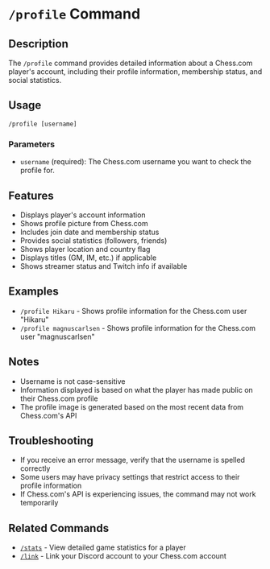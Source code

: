 # `/profile` Command

## Description
The `/profile` command provides detailed information about a Chess.com player's account, including their profile information, membership status, and social statistics.

## Usage
```
/profile [username]
```

### Parameters
- `username` (required): The Chess.com username you want to check the profile for.

## Features
- Displays player's account information
- Shows profile picture from Chess.com
- Includes join date and membership status
- Provides social statistics (followers, friends)
- Shows player location and country flag
- Displays titles (GM, IM, etc.) if applicable
- Shows streamer status and Twitch info if available

## Examples
- `/profile Hikaru` - Shows profile information for the Chess.com user "Hikaru"
- `/profile magnuscarlsen` - Shows profile information for the Chess.com user "magnuscarlsen"

## Notes
- Username is not case-sensitive
- Information displayed is based on what the player has made public on their Chess.com profile
- The profile image is generated based on the most recent data from Chess.com's API

## Troubleshooting
- If you receive an error message, verify that the username is spelled correctly
- Some users may have privacy settings that restrict access to their profile information
- If Chess.com's API is experiencing issues, the command may not work temporarily

## Related Commands
- [`/stats`](stats.md) - View detailed game statistics for a player
- [`/link`](link.md) - Link your Discord account to your Chess.com account